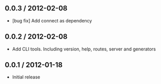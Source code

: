 ## 0.0.3 / 2012-02-08

  - [bug fix] Add connect as dependency



## 0.0.2 / 2012-02-08

  - Add CLI tools. Including version, help, routes, server and generators



## 0.0.1 / 2012-01-18

  - Initial release